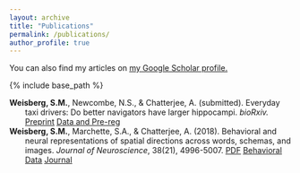 ```yaml
---
layout: archive
title: "Publications"
permalink: /publications/
author_profile: true
---
```

You can also find my articles on <u><a href="https://scholar.google.com/citations?user=HxSZ5_MAAAAJ&hl=en">my Google Scholar profile</a>.</u>

{% include base_path %}


<div style="padding-left:2em;text-indent:-2em;">
<strong>Weisberg, S.M.</strong>, Newcombe, N.S., & Chatterjee, A. (submitted). Everyday taxi drivers: Do better navigators have larger hippocampi. <em>bioRxiv. </em> <u><a href="https://www.biorxiv.org/content/early/2018/09/29/431155">Preprint</a></u>  <u><a href="https://osf.io/ea99d/">Data and Pre-reg</a></u>
<br>
</div>


<div style="padding-left:2em;text-indent:-2em;">
<strong>Weisberg, S.M.</strong>, Marchette, S.A., & Chatterjee, A. (2018). Behavioral and neural representations of spatial directions across words, schemas, and images. <em>Journal of Neuroscience</em>, 38(21), 4996-5007.  <u><a href="http://smweis.github.io/files/JNeuro_Weisberg_2018.pdf">PDF</a></u>   <u><a href="https://osf.io/djwfa/)">Behavioral Data</a></u>   <u><a href="http://www.jneurosci.org/content/early/2018/05/02/JNEUROSCI.3250-17.2018">Journal</a></u>
</div>
